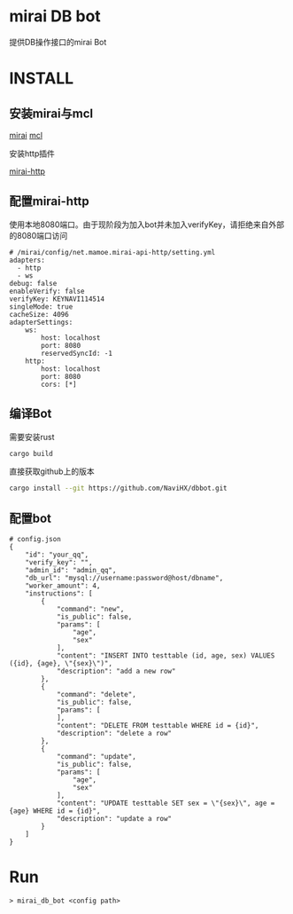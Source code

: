 # mirai DB bot

提供DB操作接口的mirai Bot

# INSTALL

## 安装mirai与mcl

[mirai](https://github.com/mamoe/mirai)
[mcl](https://github.com/iTXTech/mirai-console-loader)

安装http插件

[mirai-http](https://github.com/project-mirai/mirai-api-http)

## 配置mirai-http

使用本地8080端口。由于现阶段为加入bot并未加入verifyKey，请拒绝来自外部的8080端口访问

```
# /mirai/config/net.mamoe.mirai-api-http/setting.yml
adapters: 
  - http
  - ws
debug: false
enableVerify: false
verifyKey: KEYNAVI114514
singleMode: true
cacheSize: 4096
adapterSettings: 
    ws:
        host: localhost
        port: 8080
        reservedSyncId: -1
    http:
        host: localhost
        port: 8080
        cors: [*]
```

## 编译Bot

需要安装rust

```bash
cargo build
```

直接获取github上的版本
```bash
cargo install --git https://github.com/NaviHX/dbbot.git
```

## 配置bot

```
# config.json
{
    "id": "your_qq",
    "verify_key": "",
    "admin_id": "admin_qq",
    "db_url": "mysql://username:password@host/dbname",
    "worker_amount": 4,
    "instructions": [
        {
            "command": "new",
            "is_public": false,
            "params": [
                "age",
                "sex"
            ],
            "content": "INSERT INTO testtable (id, age, sex) VALUES ({id}, {age}, \"{sex}\")",
            "description": "add a new row"
        },
        {
            "command": "delete",
            "is_public": false,
            "params": [
            ],
            "content": "DELETE FROM testtable WHERE id = {id}",
            "description": "delete a row"
        },
        {
            "command": "update",
            "is_public": false,
            "params": [
                "age",
                "sex"
            ],
            "content": "UPDATE testtable SET sex = \"{sex}\", age = {age} WHERE id = {id}",
            "description": "update a row"
        }
    ]
}
```

# Run

```
> mirai_db_bot <config path>
```
